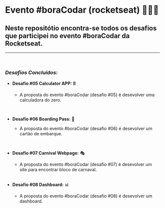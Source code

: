 # **Evento #boraCodar (rocketseat)** 🚀🚀🚀

## Neste repositótio encontra-se todos os desafios que participei no evento #boraCodar da Rocketseat.

---

<br>

### _Desafios Concluídos:_

- **Desafio #05 Calculator APP:** 🖩

  - A proposta do evento #boraCodar (desafio #05) é desevolver uma calculadora do zero.

    <br>

- **Desafio #06 Boarding Pass:** 🛫

  - A proposta do evento #boraCodar (desafio #06) é desevolver um cartão de embarque.

    <br>

- **Desafio #07 Carnival Webpage:** 🎭

  - A proposta do evento #boraCodar (desafio #07) é desevolver um site para encontrar bloco de carnaval.

  <br>

- **Desafio #08 Dashboard:** 📊

  - A proposta do evento #boraCodar (desafio #08) é desevolver um dashboard.

  <br>
